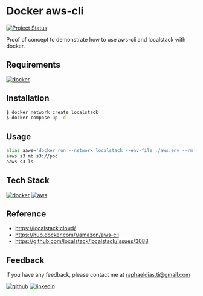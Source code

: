 # Docker aws-cli

[![Project Status](https://img.shields.io/static/v1?label=project%20status&message=complete&color=success&style=flat-square)](#)

Proof of concept to demonstrate how to use aws-cli and localstack with docker.

## Requirements

[![docker](https://img.shields.io/badge/Docker-2CA5E0?style=for-the-badge&logo=docker&logoColor=white)](https://www.docker.com/)

## Installation

```bash
$ docker network create localstack
$ docker-compose up -d
```
    
## Usage

```bash
alias aaws='docker run --network localstack --env-file ./aws.env --rm -it amazon/aws-cli --endpoint-url=http://localstack:4566'
aaws s3 mb s3://poc
aaws s3 ls
```

## Tech Stack

[![docker](https://img.shields.io/badge/Docker-2CA5E0?style=for-the-badge&logo=docker&logoColor=white)](https://www.docker.com/)
[![aws](https://img.shields.io/badge/Amazon_AWS-FF9900?style=for-the-badge&logo=amazonaws&logoColor=white)](https://aws.amazon.com/)

## Reference

- https://localstack.cloud/
- https://hub.docker.com/r/amazon/aws-cli
- https://github.com/localstack/localstack/issues/3088

## Feedback

If you have any feedback, please contact me at raphaeldias.ti@gmail.com

[![github](https://img.shields.io/badge/GitHub-100000?style=for-the-badge&logo=github&logoColor=white)](https://github.com/raphaelbh)
[![linkedin](https://img.shields.io/badge/LinkedIn-0077B5?style=for-the-badge&logo=linkedin&logoColor=white)](https://www.linkedin.com/in/raphaelbh/)
